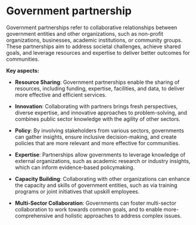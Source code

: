 # Government partnership

Government partnerships refer to collaborative relationships between government entities and other organizations, such as non-profit organizations, businesses, academic institutions, or community groups. These partnerships aim to address societal challenges, achieve shared goals, and leverage resources and expertise to deliver better outcomes for communities.

**Key aspects:**

* **Resource Sharing**: Government partnerships enable the sharing of resources, including funding, expertise, facilities, and data, to deliver more effective and efficient services.

* **Innovation**: Collaborating with partners brings fresh perspectives, diverse expertise, and innovative approaches to problem-solving, and combines public sector knowledge with the agility of other sectors.

* **Policy**: By involving stakeholders from various sectors, governments can gather insights, ensure inclusive decision-making, and create policies that are more relevant and more effective for communities.

* **Expertise**: Partnerships allow governments to leverage knowledge of external organizations, such as academic research or industry insights, which can inform evidence-based policymaking.

* **Capacity Building**: Collaborating with other organizations can enhance the capacity and skills of government entities, such as via training programs or joint initiatives that upskill employees.

* **Multi-Sector Collaboration**: Governments can foster multi-sector collaboration to work towards common goals, and to enable more-comprehensive and holistic approaches to address complex issues.
